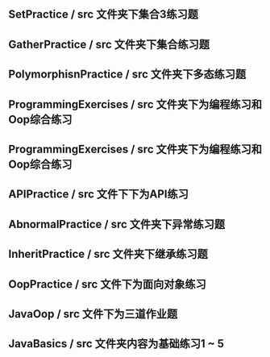 ## SetPractice / src 文件夹下集合3练习题

## GatherPractice / src 文件夹下集合练习题

## PolymorphisnPractice / src 文件夹下多态练习题

## ProgrammingExercises / src 文件夹下为编程练习和Oop综合练习

## ProgrammingExercises / src 文件夹下为编程练习和Oop综合练习

## APIPractice / src 文件下下为API练习

## AbnormalPractice / src 文件夹下异常练习题

## InheritPractice / src 文件夹下继承练习题

## OopPractice / src 文件下为面向对象练习

##  JavaOop / src 文件下为三道作业题

##  JavaBasics / src 文件夹内容为基础练习1 ~ 5